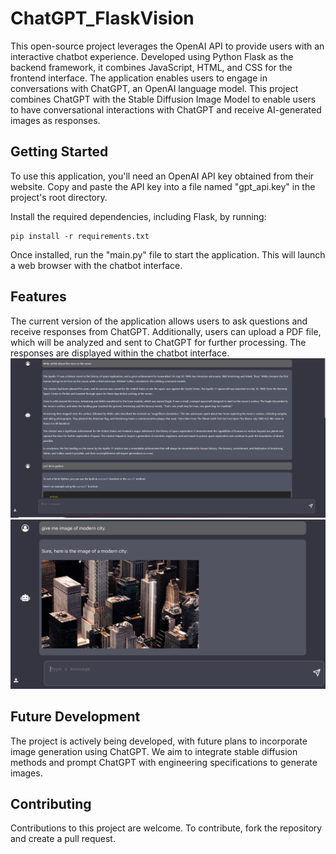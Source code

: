 # ChatGPT_FlaskVision

This open-source project leverages the OpenAI API to provide users with an interactive chatbot experience. Developed using Python Flask as the backend framework, it combines JavaScript, HTML, and CSS for the frontend interface. The application enables users to engage in conversations with ChatGPT, an OpenAI language model.
This project combines ChatGPT with the Stable Diffusion Image Model to enable users to have conversational interactions with ChatGPT and receive AI-generated images as responses.

## Getting Started
To use this application, you'll need an OpenAI API key obtained from their website. Copy and paste the API key into a file named "gpt_api.key" in the project's root directory.

Install the required dependencies, including Flask, by running:
```
pip install -r requirements.txt
```

Once installed, run the "main.py" file to start the application. This will launch a web browser with the chatbot interface.

## Features
The current version of the application allows users to ask questions and receive responses from ChatGPT. Additionally, users can upload a PDF file, which will be analyzed and sent to ChatGPT for further processing. The responses are displayed within the chatbot interface.
![alt text](/IMAGES/interface.png)
![alt text](/IMAGES/chatgpt_interface.png)
## Future Development
The project is actively being developed, with future plans to incorporate image generation using ChatGPT. We aim to integrate stable diffusion methods and prompt ChatGPT with engineering specifications to generate images.

## Contributing
Contributions to this project are welcome. To contribute, fork the repository and create a pull request.


